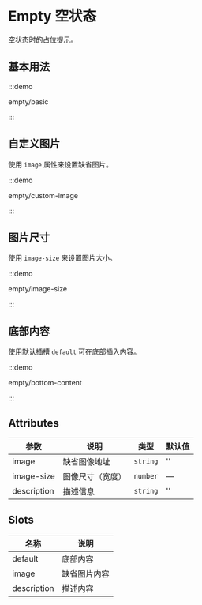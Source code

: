 # Empty 空状态

空状态时的占位提示。

## 基本用法

:::demo

empty/basic

:::

## 自定义图片

使用 `image` 属性来设置缺省图片。

:::demo

empty/custom-image

:::

## 图片尺寸

使用 `image-size` 来设置图片大小。

:::demo

empty/image-size

:::

## 底部内容

使用默认插槽 `default` 可在底部插入内容。

:::demo

empty/bottom-content

:::

## Attributes

| 参数        | 说明             | 类型     | 默认值 |
| ----------- | ---------------- | -------- | ------ |
| image       | 缺省图像地址     | `string` | ''     |
| image-size  | 图像尺寸（宽度） | `number` | —      |
| description | 描述信息         | `string` | ''     |

## Slots

| 名称        | 说明         |
| ----------- | ------------ |
| default     | 底部内容     |
| image       | 缺省图片内容 |
| description | 描述内容     |
